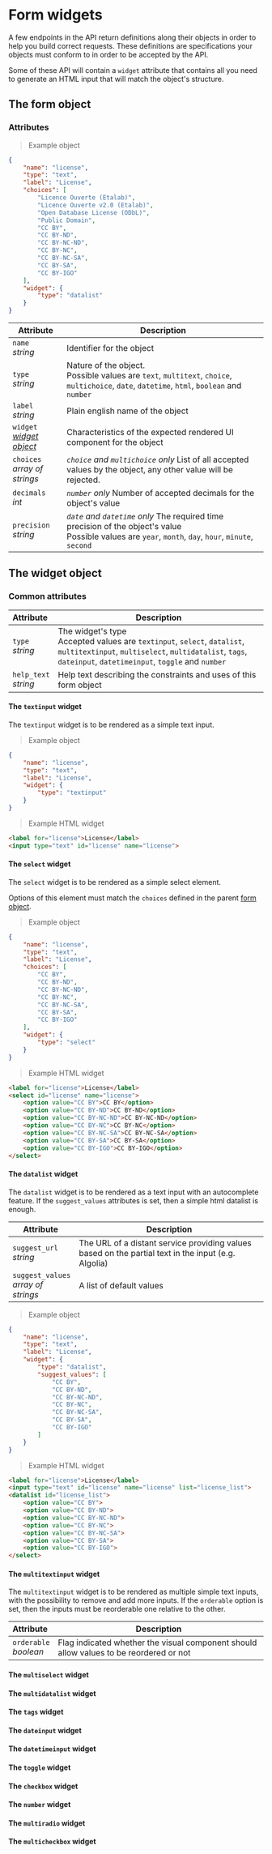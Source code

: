 # Form widgets

A few endpoints in the API return definitions along their objects in order to help you build correct requests. These definitions are specifications your objects must conform to in order to be accepted by the API.

Some of these API will contain a `widget` attribute that contains all you need to generate an HTML input that will match the object's structure.

## The form object

### Attributes

> Example object

```json
{
    "name": "license",
    "type": "text",
    "label": "License",
    "choices": [
        "Licence Ouverte (Etalab)",
        "Licence Ouverte v2.0 (Etalab)",
        "Open Database License (ODbL)",
        "Public Domain",
        "CC BY",
        "CC BY-ND",
        "CC BY-NC-ND",
        "CC BY-NC",
        "CC BY-NC-SA",
        "CC BY-SA",
        "CC BY-IGO"
    ],
    "widget": {
        "type": "datalist"
    }
}
```

Attribute | Description
--------- | -----------
`name` <br> *string* | Identifier for the object
`type` <br> *string* | Nature of the object. <br> Possible values are `text`, `multitext`, `choice`, `multichoice`, `date`, `datetime`, `html`, `boolean` and `number`
`label` <br> *string* | Plain english name of the object
`widget` <br> *[widget object](#the-widget-object)* | Characteristics of the expected rendered UI component for the object
`choices` <br> *array of strings* | *`choice` and `multichoice` only* List of all accepted values by the object, any other value will be rejected.
`decimals` <br> *int* | *`number` only* Number of accepted decimals for the object's value
`precision` <br> *string* | *`date` and `datetime` only* The required time precision of the object's value <br> Possible values are `year`, `month`, `day`, `hour`, `minute`, `second`

## The widget object

### Common attributes

Attribute | Description
--------- | -----------
`type` <br> *string* | The widget's type <br> Accepted values are `textinput`, `select`, `datalist`, `multitextinput`, `multiselect`, `multidatalist`, `tags`, `dateinput`, `datetimeinput`, `toggle` and `number`
`help_text` <br> *string* | Help text describing the constraints and uses of this form object

#### The `textinput` widget

The `textinput` widget is to be rendered as a simple text input.

> Example object

```json
{
    "name": "license",
    "type": "text",
    "label": "License",
    "widget": {
        "type": "textinput"
    }
}
```

> Example HTML widget

```html
<label for="license">License</label>
<input type="text" id="license" name="license">
```

#### The `select` widget

The `select` widget is to be rendered as a simple select element.

Options of this element must match the `choices` defined in the parent [form object](#the-form-object).

> Example object

```json
{
    "name": "license",
    "type": "text",
    "label": "License",
    "choices": [
        "CC BY",
        "CC BY-ND",
        "CC BY-NC-ND",
        "CC BY-NC",
        "CC BY-NC-SA",
        "CC BY-SA",
        "CC BY-IGO"
    ],
    "widget": {
        "type": "select"
    }
}
```
> Example HTML widget

```html
<label for="license">License</label>
<select id="license" name="license">
    <option value="CC BY">CC BY</option>
    <option value="CC BY-ND">CC BY-ND</option>
    <option value="CC BY-NC-ND">CC BY-NC-ND</option>
    <option value="CC BY-NC">CC BY-NC</option>
    <option value="CC BY-NC-SA">CC BY-NC-SA</option>
    <option value="CC BY-SA">CC BY-SA</option>
    <option value="CC BY-IGO">CC BY-IGO</option>
</select>
```

#### The `datalist` widget

The `datalist` widget is to be rendered as a text input with an autocomplete feature. If the `suggest_values` attributes is set, then a simple html datalist is enough.

Attribute | Description
--------- | -----------
`suggest_url` <br> *string* | The URL of a distant service providing values based on the partial text in the input (e.g. Algolia)
`suggest_values` <br> *array of strings* | A list of default values

> Example object

```json
{
    "name": "license",
    "type": "text",
    "label": "License",
    "widget": {
        "type": "datalist",
        "suggest_values": [
            "CC BY",
            "CC BY-ND",
            "CC BY-NC-ND",
            "CC BY-NC",
            "CC BY-NC-SA",
            "CC BY-SA",
            "CC BY-IGO"
        ]
    }
}
```
> Example HTML widget

```html
<label for="license">License</label>
<input type="text" id="license" name="license" list="license_list">
<datalist id="license_list">
    <option value="CC BY">
    <option value="CC BY-ND">
    <option value="CC BY-NC-ND">
    <option value="CC BY-NC">
    <option value="CC BY-NC-SA">
    <option value="CC BY-SA">
    <option value="CC BY-IGO">
</select>
```

#### The `multitextinput` widget

The `multitextinput` widget is to be rendered as multiple simple text inputs, with the possibility to remove and add more inputs. If the `orderable` option is set, then the inputs must be reorderable one relative to the other.

Attribute | Description
--------- | -----------
`orderable` <br> *boolean* | Flag indicated whether the visual component should allow values to be reordered or not

#### The `multiselect` widget
#### The `multidatalist` widget
#### The `tags` widget
#### The `dateinput` widget
#### The `datetimeinput` widget
#### The `toggle` widget
#### The `checkbox` widget
#### The `number` widget
#### The `multiradio` widget
#### The `multicheckbox` widget
